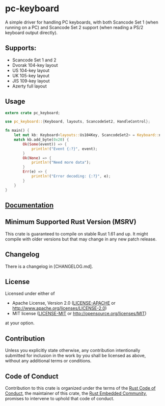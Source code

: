 # pc-keyboard

A simple driver for handling PC keyboards, with both Scancode Set 1 (when
running on a PC) and Scancode Set 2 support (when reading a PS/2 keyboard
output directly).

## Supports:

-   Scancode Set 1 and 2
-   Dvorak 104-key layout
-   US 104-key layout
-   UK 105-key layout
-   JIS 109-key layout
-   Azerty full layout

## Usage

```rust
extern crate pc_keyboard;

use pc_keyboard::{Keyboard, layouts, ScancodeSet2, HandleControl};

fn main() {
	let mut kb: Keyboard<layouts::Us104Key, ScancodeSet2> = Keyboard::new(HandleControl::MapLettersToUnicode);
	match kb.add_byte(0x20) {
		Ok(Some(event)) => {
			println!("Event {:?}", event);
		}
		Ok(None) => {
			println!("Need more data");
		}
		Err(e) => {
			println!("Error decoding: {:?}", e);
		}
	}
}
```

## [Documentation](https://docs.rs/crate/pc-keyboard)

## Minimum Supported Rust Version (MSRV)

This crate is guaranteed to compile on stable Rust 1.61 and up. It might compile with older versions but that may change in any new patch release.

## Changelog

There is a changelog in [CHANGELOG.md].

## License

Licensed under either of

-   Apache License, Version 2.0 ([LICENSE-APACHE](LICENSE-APACHE) or
    http://www.apache.org/licenses/LICENSE-2.0)
-   MIT license ([LICENSE-MIT](LICENSE-MIT) or http://opensource.org/licenses/MIT)

at your option.

## Contribution

Unless you explicitly state otherwise, any contribution intentionally
submitted for inclusion in the work by you shall be licensed as above, without
any additional terms or conditions.

## Code of Conduct

Contribution to this crate is organized under the terms of the [Rust Code of
Conduct][coc], the maintainer of this crate, the [Rust Embedded Community][team], promises
to intervene to uphold that code of conduct.

[coc]: https://www.rust-lang.org/policies/code-of-conduct
[team]: https://github.com/orgs/rust-embedded-community/teams/all

